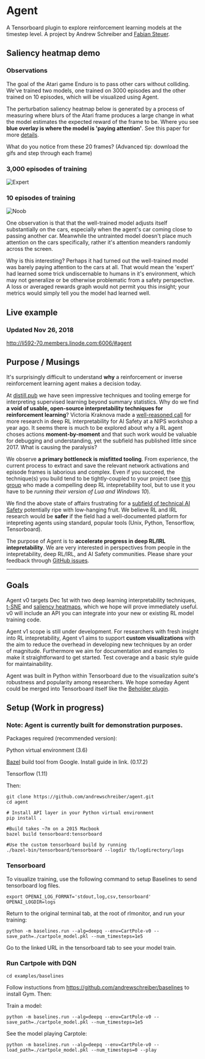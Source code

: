 # Agent

A Tensorboard plugin to explore reinforcement learning models at the timestep level. A project by Andrew Schreiber and [Fabian Steuer](https://github.com/fabiansteuer).

## Saliency heatmap demo
### Observations
The goal of the Atari game Enduro is to pass other cars without colliding. We've trained two models, one trained on 3000 episodes and the other trained on 10 episodes, which will be visualized using Agent.

The perturbation saliency heatmap below is generated by a process of measuring where blurs of the Atari frame produces a large change in what the model estimates the expected reward of the frame to be. Where you see **blue overlay is where the model is 'paying attention'**. See this paper for more [details](https://arxiv.org/pdf/1711.00138.pdf).

What do you notice from these 20 frames? (Advanced tip: download the gifs and step through each frame)

### 3,000 episodes of training
![Expert](https://user-images.githubusercontent.com/1892071/47758313-bae34980-dc67-11e8-8585-277a1b0bb4a2.gif)

### 10 episodes of training
![Noob](https://user-images.githubusercontent.com/1892071/47758314-bae34980-dc67-11e8-80c8-921d215ae474.gif)

One observation is that that the well-trained model adjusts itself substantially on the cars, especially when the agent's car coming close to passing another car. Meanwhile the untrainted model doesn't place much attention on the cars specifically, rather it's attention meanders randomly across the screen.

Why is this interesting? Perhaps it had turned out the well-trained model was barely paying attention to the cars at all. That would mean the 'expert' had learned some trick undiscernable to humans in it's environment, which may not generalize or be otherwise problematic from a safety perspective. A loss or averaged rewards graph would not permit you this insight; your metrics would simply tell you the model had learned well.

## Live example
### Updated Nov 26, 2018
http://li592-70.members.linode.com:6006/#agent

## Purpose / Musings
It's surprisingly difficult to understand **why** a reinforcement or inverse reinforcement learning agent makes a decision today.

At [distill.pub](distill.pub) we have seen impressive techniques and tooling emerge for interpreting supervised learning beyond summary statistics. Why do we find **a void of usable, open-source interpretability techniques for reinforcement learning**? Victoria Kraknova made a [well-reasoned call](https://www.youtube.com/watch?v=3HzIutdlpho) for more research in deep RL interpretability for AI Safety at a NIPS workshop a year ago. It seems there is much to be explored about why a RL agent choses actions **moment-by-moment** and that such work would be valuable for debugging and understanding, yet the subfield has published little since 2017. What is causing the paralysis?

We observe **a primary bottleneck is misfitted tooling**. From experience, the current process to extract and save the relevant network activations and episode frames is laborious and complex. Even if you succeed, the technique(s) you build tend to be tightly-coupled to your project (see [this group](https://arxiv.org/pdf/1602.02658.pdf) who made a compelling deep RL intepretability tool, but to use it you have to be _running their version of Lua and Windows 10_). 

We find the above state of affairs frustrating for a [subfield of technical AI Safety](https://medium.com/@deepmindsafetyresearch/building-safe-artificial-intelligence-52f5f75058f1) potentially ripe with low-hanging fruit. We believe RL and IRL research would be **safer** if the field had a well-documented platform for intepreting agents using standard, popular tools (Unix, Python, Tensorflow, Tensorboard). 

The purpose of Agent is to **accelerate progress in deep RL/IRL intepretability**. We are very interested in perspectives from people in the intepretability, deep RL/IRL, and AI Safety communities. Please share your feedback through [GitHub issues](https://github.com/andrewschreiber/agent/issues/new).

---

## Goals

Agent v0 targets Dec 1st with two deep learning interpretability techniques, [t-SNE](https://distill.pub/2016/misread-tsne/) and [saliency heatmaps](https://arxiv.org/abs/1711.00138), which we hope will prove immediately useful. v0 will include an API you can integrate into your new or existing RL model training code.

Agent v1 scope is still under development. For researchers with fresh insight into RL intepretability, Agent v1 aims to support **custom visualizations** with the aim to reduce the overhead in developing new techniques by an order of magnitude. Furthermore we aim for documentation and examples to make it straightforward to get started. Test coverage and a basic style guide for maintainability. 

Agent was built in Python within Tensorboard due to the visualization suite's robustness and popularity among researchers. We hope someday Agent could be merged into Tensorboard itself like the [Beholder plugin](https://github.com/tensorflow/tensorboard/pull/613).

## Setup (Work in progress)
### Note: Agent is currently built for demonstration purposes.
Packages required (recommended version):

  Python virtual environment (3.6)

  [Bazel](https://docs.bazel.build/versions/master/install.html) build tool from Google. Install guide in link. (0.17.2)

  Tensorflow (1.11)
  
Then:

    git clone https://github.com/andrewschreiber/agent.git
    cd agent
    
    # Install API layer in your Python virtual environment
    pip install .

    #Build takes ~7m on a 2015 Macbook
    bazel build tensorboard:tensorboard
    
    #Use the custom tensorboard build by running
    ./bazel-bin/tensorboard/tensorboard --logdir tb/logdirectory/logs
    

### Tensorboard
To visualize training, use the following command to setup Baselines to
send tensorboard log files.

    export OPENAI_LOG_FORMAT='stdout,log,csv,tensorboard' OPENAI_LOGDIR=logs

Return to the original terminal tab, at the root of rlmonitor, and run your training:

    python -m baselines.run --alg=deepq --env=CartPole-v0 --save_path=./cartpole_model.pkl --num_timesteps=1e5

Go to the linked URL in the tensorboard tab to see your model train.

### Run Cartpole with DQN
    cd examples/baselines

Follow instuctions from https://github.com/andrewschreiber/baselines to
install Gym. Then:

Train a model:

    python -m baselines.run --alg=deepq --env=CartPole-v0 --save_path=./cartpole_model.pkl --num_timesteps=1e5

See the model playing Carptole:

    python -m baselines.run --alg=deepq --env=CartPole-v0 --load_path=./cartpole_model.pkl --num_timesteps=0 --play
